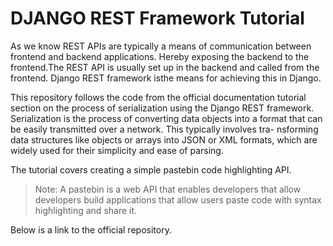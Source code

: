 # DJANGO REST Framework Tutorial
As we know REST APIs are typically a means of communication between frontend and backend applications.
Hereby exposing the backend to the frontend.The REST API is usually set up in the backend and called 
from the frontend. Django REST framework isthe means for achieving this in Django. 

This repository follows the  code from the official documentation tutorial section on the process
of serialization using the Django REST framework. Serialization is the process of converting data
objects into a format that can be easily transmitted  over a network. This typically involves tra-
nsforming data structures like objects or arrays into JSON or XML formats, which  are widely used 
for their simplicity and ease of parsing.

The tutorial covers creating a simple pastebin code highlighting API.

>Note: A pastebin is a web API that enables developers that allow developers build applications
that allow users paste code with syntax highlighting and share it.


Below is a link to the official repository.
